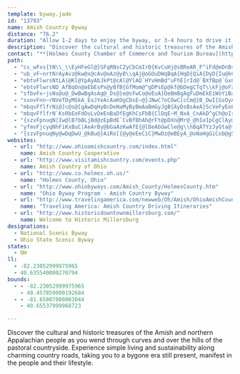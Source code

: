 ```yaml
---
template: byway.jade
id: "13793"
name: Amish Country Byway
distance: "76.2"
duration: "Allow 1-2 days to enjoy the byway, or 3-4 hours to drive it."
description: "Discover the cultural and historic treasures of the Amish and northern Appalachian people as you wend through curves and over the hills of the pastoral countryside. Experience simple living and sustainability along charming country roads, taking you to a bygone era still present, manifest in the people and their lifestyle."
contact: "**[Holmes County Chamber of Commerce and Tourism Bureau](http://www.visitamishcountry.com/)**  \r\n 330-674-3975  \r\n [Send E-mail](mailto:info@holmescountychamber.com )  \r\n\r\n"
path: 
  - "cs_wFxs{tN\\_\\EyHFeGl@}SFqRNsCZyCbCmIrD{KvCuHj@sBReAR_F^iFd@eDnBsHrAaEn@sAt@gAbAcA|D{CfCaCrFkHxAi@zHwBnAy@xD{EvA}B`JyR~AyExAsGVgC\\gIZuOVgEHyHRcI|@wGp@iBrBsBr@cAnCoHhPi[Z{@f@aCzB_Nl@mC|CsHdAmDlEeSLeBDmFHaBTkA|CmGtBmG`DiKrD{Oj@eEf@{FpDoj@zAgPhBcMxBcQ^qB~BmGb@_BnH}\\nAcJt@yHd@aD\\sAzD}KtJgQxJeVhDkQfDeOd@gD|CwZNsDK_CcBuNImCDaCdAeHv@kDrAiIrBiQnAuNXsCZeBNuBvAkJnDoPvAiHbFka@xDkSrKmm@jBgIdGcQzAyFrBoLxBmNr@{GbEiw@XiJ^eCt@sB`GgLnQcj@XcBf@sFTmFJ{`@NoHb@}H"
  - "ub_vF~nrtNrAyAvz@kw@x@cAv@oAz@yB\\qAj@oGOuDWqBqA{HqD{QiA{DyD{Iu@kCk@gDk@qFi@iCoAwCyAoBsHsIwDsG{EmJYu@]eBQgCBeARsB`@yAb@kAfIqPr@sC^mD?sBeBoWGgDFkAt@mFnCqNRgBDcBIoAg@}BeDmGo@aCSeBAsANaCt@_Dx@_B~FoItAsCn@kB^eBd@oDHaABiAOuC]_Ae@q@}C_C_AiAcAmCQeBGwBNcBb@cB|BmE^aBJyAFmFl@uIl@{Kv@sEtCaKb@qDd@}NDgLBew@ToUQyDg@uDy@cCaN_Y}BsFsGyWiLmf@y@mCuCkHcBsCqIuKyBaDkHyI}BoB_FiD_JgFcA{@q@sAgEaMe@kBYgBmDkc@wD_`@mEqWsBcPU_Di@}N?aMH_LDsA^aBjEuKPeANmBKsCcC{TcAoGIsA|@{\\HkLc@uxAt@srAAiBSyCYeCm@{CkBqFiB_DiAsA}A{AsGeF"
  - "ebtvFlwrsNtLA|@Kl@YpAyAbJkPt@cAl@YlAQ`HYvHmBd^uFhE]rId@`BXfBp@`GxCjEfCjGlEhE~DbC`BbCjArEzAhGrCpBl@hB\\|DFrBPvIpB^kB`@q@hJiKbCsBbCeA~MiE`MkF|@y@xByE`@o@l@c@nASlDJx@IbDm@`DgAnB_BtKgNrBsCdAcAxAw@fESnA_@dM_IxAmBbBmD~@yAt@m@lBw@vBoAdB_BbA_B^y@^aBRwCTiIHw@Ps@l@_A`FoEnA_BlBmD~BuGlB}C~AmBpAu@hE_B~A}@xMuK~EmCjBq@dB[pJgA|J_DzE}BdNiJfMaJfCmDbA_DzMxAhDRjb@n@jEU|@MMaInPeAXSb@y@PStJm@bBc@"
  - "ebtvFlwrsND_AfBqOn@aEbEsPx@yBfB{GfMom@^gDPsEp@kf@bDegCTqT\\kFj@oFx@eGvCkQCKbEgQlDiLrBcGtK{Ur@sBfO_i@vSoo@dBgG~Iwa@tCwLx@_F\\oCZ_ER{Dz@{z@"
  - "sfbvFx~jsNs@u@_DwBwBgAsAg@_Ds@}e@sFwCo@oEuA}DeBmBgAgFuDmEkEiWoYiBaC}A{Ce@iB_@oBOmD@sBLsBr@qDj@aBbAmB`OoRvEoHbBkDrDsI|CoJhCyFXeBD{@KsA}AsIe@uAqAeCq@kBiL_c@kAgDmDaH}DaGmBwBoHoEyLgIsGiGqBiCu@yB}AgHcF_Pc@eBqAmIyAwTa@mDk@eBaBsDoAbA_Br@_C^}BCwLyA_B_@_EuA{GoAqBOkGQqJy@gJyBoNaFgC_@uFWwAYuBu@{G}CkG{ByEy@oLmA_IsAwAKgDXmj@`IeKrAeAD}EkBqUg@"
  - "svovFnn~rNVeTDyMSkA_EoJYeAcAaKOgCDsE~@}JNwC?oCOwC[cCm@}B_DwI{GsOyAmE[qAi@qDOqFRiEp@qDf@_BjC}GdK{YdAaEf@kCt@iHpFaqAh@aPZaP|@ioB[ut@QeDg@oDcIwYa@eBi@aEMsGKky@MkF[_D_@oBsA_EwJqTsCaIuMq_@sAeFUyAM{CXc[bA}LXmA"
  - "mbqvFflfrNi@]c@s@[gAwDqHyBcDeNaMyByBmAaBmGyJgB{AyDsBsAeA}ScVeFyEoLaKcC_DuD}HqAqBoTwQi\\w`@sHgI{NkSu@eB}Osk@iBaGy@yB}@qAqN_PeNmPcAuAyCkFcEaK_BoEi@qCkDkVsCeHu@sCSgAsDuh@KkEReFdBcMHeADaBc@mEeCcOkAyEo@kBiAmCiHkOo@kBcDoRmDwO"
  - "mbqvFflfrN`KsRbEoFdOuLvDeEnBaDfEgKhCsFbB{ClDqE~M_NxA_CnAkD^gCh@oIrBsWr@uOhDez@DeECuEo@kZUuFc@oVO{Nn@iH~G}c@tAiPrAeUReAjAmDrKeT"
  - "{szvFpnuqN|Iw@lB?bBLjBd@zEpBdE`CvBfBhAh@rFt@pDXn@Mr@_@hIeIpCgClAy@tMaFhEeAbAMbB?fMxBfFJ|EZhN|AbFL|HApDZ~Bp@vFxBdMlFjB|A~FdGbDpBdA~@zFfG~AbArAb@tEr@pBF`HaA`FYtQD`BExEe@pARr@r@~@dCdKla@h@jAh@f@dA^fVfB~@I^O|B{AhAEfFxAbEp@nAFnAKdJ{B|BSdCC`T~@dA\\rBhBbATt@KbAm@nAiA`B{Bz@q@hB[rAN`GbD^XXl@Yd\\Dl@Z~@@@"
  - "yfmvFjcyqNhFiKxBuC|AeArBy@bGaAzKwAfE{@lDeAbGwCle@g\\hBqATYzJyGta@{Y`BwAhAsAf@_A|@_Cl@oCTcD?oAQgDeDqXgIan@S_A_BmMi@uF_@yGO_LHqId@oSb@yK^iONgC~@gJlCiRtA_IzCwN"
  - "{szvFpnuqNy@wDqDwU_@kBu@}AiRo[{@y@eEeCiC}MwDz@eBEyA_@oNaHgGiCob@gSkIgD_F{B}DmBmBoA}C{C_AmA{GkGiCgD{\\eu@yCeFcDaEqHyHwD{C_j@}WmAw@cCuB}CsEs@_BqAmE}@sFwEw`@]}DCsBV{X"
websites: 
  - url: "http://www.ohioamishcountry.com/index.html"
    name: Amish Country Cooperative
  - url: "http://www.visitamishcountry.com/events.php"
    name: Amish Country of Ohio
  - url: "http://www.co.holmes.oh.us/"
    name: "Holmes County, Ohio"
  - url: "http://www.ohiobyways.com/Amish_County/HolmesCounty.htm"
    name: "Ohio Byway Program - Amish Country Byway"
  - url: "http://www.travelingamerica.com/newweb/Oh/Amish/OhioAmishCountry.html"
    name: "Traveling America: Amish Country Driving Itineraries"
  - url: "http://www.historicdowntownmillersburg.com/"
    name: Welcome to Historic Millersburg
designations: 
  - National Scenic Byway
  - Ohio State Scenic Byway
states: 
  - OH
ll: 
  - -82.23052999975965
  - 40.635540000270794
bounds: 
  - - -82.23052999975965
    - 40.457859000192684
  - - -81.65007000003044
    - 40.65537999968723

---
```


Discover the cultural and historic treasures of the Amish and northern Appalachian people as you wend through curves and over the hills of the pastoral countryside. Experience simple living and sustainability along charming country roads, taking you to a bygone era still present, manifest in the people and their lifestyle.